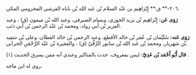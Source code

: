 ٢٠٦-** ق:** إِبْرَاهِيم بن عَبْد السلام بْن عَبد الله بْن باباه القرشي المخزومي المكي.

**رَوَى عَن:** إِبْرَاهِيم بْن يزيد الخوزي، وبسام الصيرفي، وعبد الله بْن ميمون (ق) ، وعبد العزيز بْن أَبي رواد، ومحمد بْن عَبْد الرحمن بْن أَبي ذئب.

**رَوَى عَنه:** سُلَيْمان بْن عُمَر بْن خالد الأقطع، وعبد الرحمن بْن خالد القطان، وعلي بْن سَعِيد بْن شهريار، ومحمد بْن عَبد الله بْن سابور الرَّقِّيّ (ق) ، والمغيرة بْن عَبْد الرَّحْمَنِ الحراني.

**قال أَبُو أَحْمَد بْن عَدِيّ:** ليس بمعروف، حدث بالمناكير وعندي أنه ممن يسرق الحديث (١) .

روى له ابن ماجه.